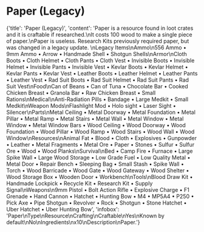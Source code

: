 
# Paper (Legacy)

{'title': 'Paper (Legacy)', 'content': 'Paper is a resource found in loot crates and it is craftable if researched.\nIt costs 100 wood to make a single piece of paper.\nPaper is useless. Research Kits previously required paper, but was changed in a legacy update. \nLegacy Items\nAmmo\n556 Ammo • 9mm Ammo • Arrow • Handmade Shell • Shotgun Shells\nArmor\nCloth Boots • Cloth Helmet • Cloth Pants • Cloth Vest • Invisible Boots • Invisible Helmet • Invisible Pants • Invisible Vest • Kevlar Boots • Kevlar Helmet • Kevlar Pants • Kevlar Vest • Leather Boots • Leather Helmet • Leather Pants • Leather Vest • Rad Suit Boots • Rad Suit Helmet • Rad Suit Pants • Rad Suit Vest\nFood\nCan of Beans • Can of Tuna • Chocolate Bar • Cooked Chicken Breast • Granola Bar • Raw Chicken Breast • Small Rations\nMedical\nAnti-Radiation Pills • Bandage • Large Medkit • Small Medkit\nWeapon Mods\nFlashlight Mod • Holo sight • Laser Sight • Silencer\nParts\nMetal Ceiling • Metal Doorway • Metal Foundation • Metal Pillar • Metal Ramp • Metal Stairs • Metal Wall • Metal Window • Metal Window • Metal Window Bars • Wood Ceiling • Wood Doorway • Wood Foundation • Wood Pillar • Wood Ramp • Wood Stairs • Wood Wall • Wood Window\nResources\nAnimal Fat • Blood • Cloth • Explosives • Gunpowder • Leather • Metal Fragments • Metal Ore • Paper • Stones • Sulfur • Sulfur Ore • Wood • Wood Planks\nSurvival\nBed • Camp Fire • Furnace • Large Spike Wall • Large Wood Storage • Low Grade Fuel • Low Quality Metal • Metal Door • Repair Bench • Sleeping Bag • Small Stash • Spike Wall • Torch • Wood Barricade • Wood Gate • Wood Gateway • Wood Shelter • Wood Storage Box • Wooden Door • Workbench\nTools\nBlood Draw Kit • Handmade Lockpick • Recycle Kit • Research Kit • Supply Signal\nWeapons\n9mm Pistol • Bolt Action Rifle • Explosive Charge • F1 Grenade • Hand Cannon • Hatchet • Hunting Bow • M4 • MP5A4 • P250 • Pick Axe • Pipe Shotgun • Revolver • Rock • Shotgun • Stone Hatchet • Uber Hatchet • Uber Hunting Bow', 'infobox': 'Paper\nType\nResource\nCrafting\nCraftable\nYes\nKnown by default\nNo\nIngredients\nx10\nDescription\nPaper.'}
